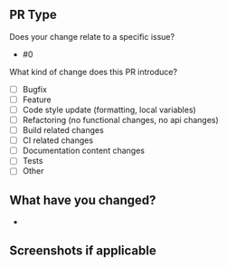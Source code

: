 ## PR Type

Does your change relate to a specific issue? 
<!-- if so link to it with #issue_num -->
- #0

What kind of change does this PR introduce?
- [ ] Bugfix
- [ ] Feature
- [ ] Code style update (formatting, local variables)
- [ ] Refactoring (no functional changes, no api changes)
- [ ] Build related changes
- [ ] CI related changes
- [ ] Documentation content changes
- [ ] Tests
- [ ] Other
## What have you changed?
-

## Screenshots if applicable
<!-- you can copy and paste images into here -->
